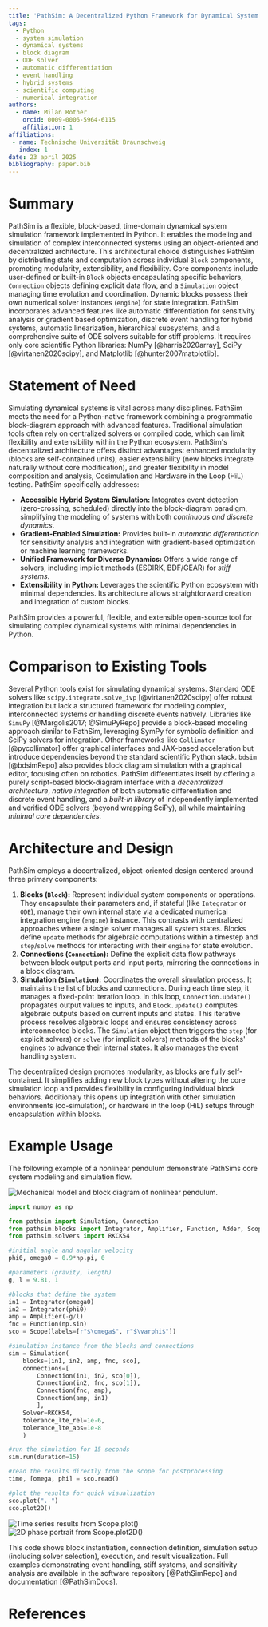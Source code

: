 ```yaml
---
title: 'PathSim: A Decentralized Python Framework for Dynamical System Simulation'
tags:
  - Python
  - system simulation
  - dynamical systems
  - block diagram
  - ODE solver
  - automatic differentiation
  - event handling
  - hybrid systems
  - scientific computing
  - numerical integration
authors:
  - name: Milan Rother
    orcid: 0009-0006-5964-6115 
    affiliation: 1 
affiliations:
 - name: Technische Universität Braunschweig
   index: 1
date: 23 april 2025
bibliography: paper.bib 
---
```


# Summary

PathSim is a flexible, block-based, time-domain dynamical system simulation framework implemented in Python. It enables the modeling and simulation of complex interconnected systems using an object-oriented and decentralized architecture. This architectural choice distinguishes PathSim by distributing state and computation across individual `Block` components, promoting modularity, extensibility, and flexibility. Core components include user-defined or built-in `Block` objects encapsulating specific behaviors, `Connection` objects defining explicit data flow, and a `Simulation` object managing time evolution and coordination. Dynamic blocks possess their own numerical solver instances (`engine`) for state integration. PathSim incorporates advanced features like automatic differentiation for sensitivity analysis or gradient based optimization, discrete event handling for hybrid systems, automatic linearization, hierarchical subsystems, and a comprehensive suite of ODE solvers suitable for stiff problems. It requires only core scientific Python libraries: NumPy [@harris2020array], SciPy [@virtanen2020scipy], and Matplotlib [@hunter2007matplotlib].

# Statement of Need

Simulating dynamical systems is vital across many disciplines. PathSim meets the need for a Python-native framework combining a programmatic block-diagram approach with advanced features. Traditional simulation tools often rely on centralized solvers or compiled code, which can limit flexibility and extensibility within the Python ecosystem. PathSim's decentralized architecture offers distinct advantages: enhanced modularity (blocks are self-contained units), easier extensibility (new blocks integrate naturally without core modification), and greater flexibility in model composition and analysis, Cosimulation and Hardware in the Loop (HiL) testing. PathSim specifically addresses:

* **Accessible Hybrid System Simulation:** Integrates event detection (zero-crossing, scheduled) directly into the block-diagram paradigm, simplifying the modeling of systems with both *continuous and discrete dynamics*.
* **Gradient-Enabled Simulation:** Provides built-in *automatic differentiation* for sensitivity analysis and integration with gradient-based optimization or machine learning frameworks.
* **Unified Framework for Diverse Dynamics:** Offers a wide range of solvers, including implicit methods (ESDIRK, BDF/GEAR) for *stiff systems*.
* **Extensibility in Python:** Leverages the scientific Python ecosystem with minimal dependencies. Its architecture allows straightforward creation and integration of custom blocks.

PathSim provides a powerful, flexible, and extensible open-source tool for simulating complex dynamical systems with minimal dependencies in Python.

# Comparison to Existing Tools

Several Python tools exist for simulating dynamical systems. Standard ODE solvers like `scipy.integrate.solve_ivp` [@virtanen2020scipy] offer robust integration but lack a structured framework for modeling complex, interconnected systems or handling discrete events natively. Libraries like `SimuPy` [@Margolis2017; @SimuPyRepo] provide a block-based modeling approach similar to PathSim, leveraging SymPy for symbolic definition and SciPy solvers for integration. Other frameworks like `Collimator` [@pycollimator] offer graphical interfaces and JAX-based acceleration but introduce dependencies beyond the standard scientific Python stack. `bdsim` [@bdsimRepo] also provides block diagram simulation with a graphical editor, focusing often on robotics. PathSim differentiates itself by offering a purely script-based block-diagram interface with a *decentralized architecture*, *native integration* of both automatic differentiation and discrete event handling, and a *built-in library* of independently implemented and verified ODE solvers (beyond wrapping SciPy), all while maintaining *minimal core dependencies*.

# Architecture and Design

PathSim employs a decentralized, object-oriented design centered around three primary components:

1.  **Blocks (`Block`):** Represent individual system components or operations. They encapsulate their parameters and, if stateful (like `Integrator` or `ODE`), manage their own internal state via a dedicated numerical integration engine (`engine`) instance. This contrasts with centralized approaches where a single solver manages all system states. Blocks define `update` methods for algebraic computations within a timestep and `step`/`solve` methods for interacting with their `engine` for state evolution.
2.  **Connections (`Connection`):** Define the explicit data flow pathways between block output ports and input ports, mirroring the connections in a block diagram.
3.  **Simulation (`Simulation`):** Coordinates the overall simulation process. It maintains the list of blocks and connections. During each time step, it manages a fixed-point iteration loop. In this loop, `Connection.update()` propagates output values to inputs, and `Block.update()` computes algebraic outputs based on current inputs and states. This iterative process resolves algebraic loops and ensures consistency across interconnected blocks. The `Simulation` object then triggers the `step` (for explicit solvers) or `solve` (for implicit solvers) methods of the blocks' engines to advance their internal states. It also manages the event handling system.

The decentralized design promotes modularity, as blocks are fully self-contained. It simplifies adding new block types without altering the core simulation loop and provides flexibility in configuring individual block behaviors. Additionaly this opens up integration with other simulation environments (co-simulation), or hardware in the loop (HiL) setups through encapsulation within blocks.

# Example Usage

The following example of a nonlinear pendulum demonstrate PathSims core system modeling and simulation flow.

![Mechanical model and block diagram of nonlinear pendulum.](assets/pendulum_block_diagram.svg)

```python
import numpy as np

from pathsim import Simulation, Connection
from pathsim.blocks import Integrator, Amplifier, Function, Adder, Scope
from pathsim.solvers import RKCK54

#initial angle and angular velocity
phi0, omega0 = 0.9*np.pi, 0

#parameters (gravity, length)
g, l = 9.81, 1

#blocks that define the system
in1 = Integrator(omega0) 
in2 = Integrator(phi0) 
amp = Amplifier(-g/l) 
fnc = Function(np.sin) 
sco = Scope(labels=[r"$\omega$", r"$\varphi$"])

#simulation instance from the blocks and connections
sim = Simulation(
    blocks=[in1, in2, amp, fnc, sco], 
    connections=[
        Connection(in1, in2, sco[0]), 
        Connection(in2, fnc, sco[1]),
        Connection(fnc, amp), 
        Connection(amp, in1)
        ], 
    Solver=RKCK54,
    tolerance_lte_rel=1e-6,
    tolerance_lte_abs=1e-8
    )

#run the simulation for 15 seconds
sim.run(duration=15)

#read the results directly from the scope for postprocessing
time, [omega, phi] = sco.read()

#plot the results for quick visualization
sco.plot(".-")
sco.plot2D()
```

![Time series results from `Scope.plot()` ](assets/pendulum_result_timeseries.svg) ![2D phase portrait from `Scope.plot2D()`](assets/pendulum_result_phasespace.svg)

This code shows block instantiation, connection definition, simulation setup (including solver selection), execution, and result visualization. Full examples demonstrating event handling, stiff systems, and sensitivity analysis are available in the software repository [@PathSimRepo] and documentation [@PathSimDocs].


# References

